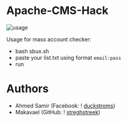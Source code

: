# Apache-CMS-Hack
![usage](https://i.ibb.co/x10wtGT/image-2021-06-26-214641.png)

Usage for mass account checker:
* bash sbux.sh  
* paste your list.txt using format ``email:pass``
* run
 
# Authors
*  Ahmed Samir (Facebook: ! [duckstroms](https://www.facebook.com/BloodServer))
*  Makavael  (GitHub: ! [streghstreek](https://github.com/Makavael))
 
